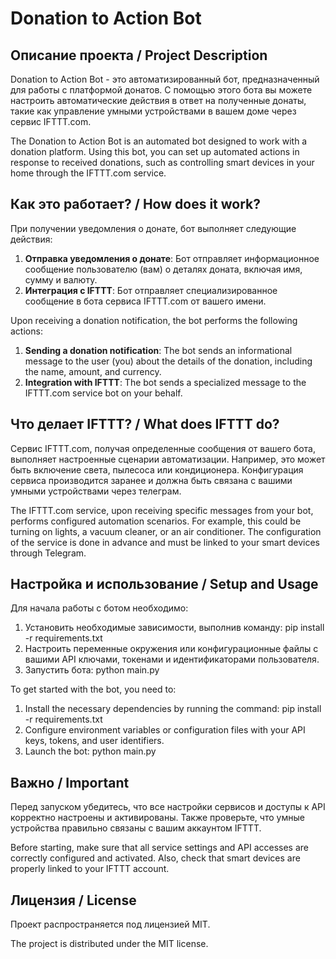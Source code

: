# Donation to Action Bot

## Описание проекта / Project Description

Donation to Action Bot - это автоматизированный бот, предназначенный для работы с платформой донатов. С помощью этого бота вы можете настроить автоматические действия в ответ на полученные донаты, такие как управление умными устройствами в вашем доме через сервис IFTTT.com.

The Donation to Action Bot is an automated bot designed to work with a donation platform. Using this bot, you can set up automated actions in response to received donations, such as controlling smart devices in your home through the IFTTT.com service.


## Как это работает? / How does it work?

При получении уведомления о донате, бот выполняет следующие действия:

1. **Отправка уведомления о донате**: Бот отправляет информационное сообщение пользователю (вам) о деталях доната, включая имя, сумму и валюту.
2. **Интеграция с IFTTT**: Бот отправляет специализированное сообщение в бота сервиса IFTTT.com от вашего имени.

Upon receiving a donation notification, the bot performs the following actions:

1. **Sending a donation notification**: The bot sends an informational message to the user (you) about the details of the donation, including the name, amount, and currency.
2. **Integration with IFTTT**: The bot sends a specialized message to the IFTTT.com service bot on your behalf.


## Что делает IFTTT? / What does IFTTT do?

Сервис IFTTT.com, получая определенные сообщения от вашего бота, выполняет настроенные сценарии автоматизации. Например, это может быть включение света, пылесоса или кондиционера. Конфигурация сервиса производится заранее и должна быть связана с вашими умными устройствами через телеграм.

The IFTTT.com service, upon receiving specific messages from your bot, performs configured automation scenarios. For example, this could be turning on lights, a vacuum cleaner, or an air conditioner. The configuration of the service is done in advance and must be linked to your smart devices through Telegram.


## Настройка и использование / Setup and Usage

Для начала работы с ботом необходимо:

1. Установить необходимые зависимости, выполнив команду:
pip install -r requirements.txt
2. Настроить переменные окружения или конфигурационные файлы с вашими API ключами, токенами и идентификаторами пользователя.
3. Запустить бота:
python main.py

To get started with the bot, you need to:

1. Install the necessary dependencies by running the command:
pip install -r requirements.txt
2. Configure environment variables or configuration files with your API keys, tokens, and user identifiers.
3. Launch the bot:
python main.py


## Важно / Important

Перед запуском убедитесь, что все настройки сервисов и доступы к API корректно настроены и активированы. Также проверьте, что умные устройства правильно связаны с вашим аккаунтом IFTTT.

Before starting, make sure that all service settings and API accesses are correctly configured and activated. Also, check that smart devices are properly linked to your IFTTT account.


## Лицензия / License

Проект распространяется под лицензией MIT.

The project is distributed under the MIT license.
